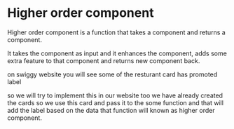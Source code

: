 # Higher order component

Higher order component is a function that takes a component and returns a component.

It takes the component as input and it enhances the component, adds some extra feature to that component and returns new component back.


on swiggy website you will see some of the resturant card has promoted label

so we will try to implement this in our website too
we have already created the cards
so we use this card and pass it to the some function and that will add the label based on the data that function will known as higher order component.